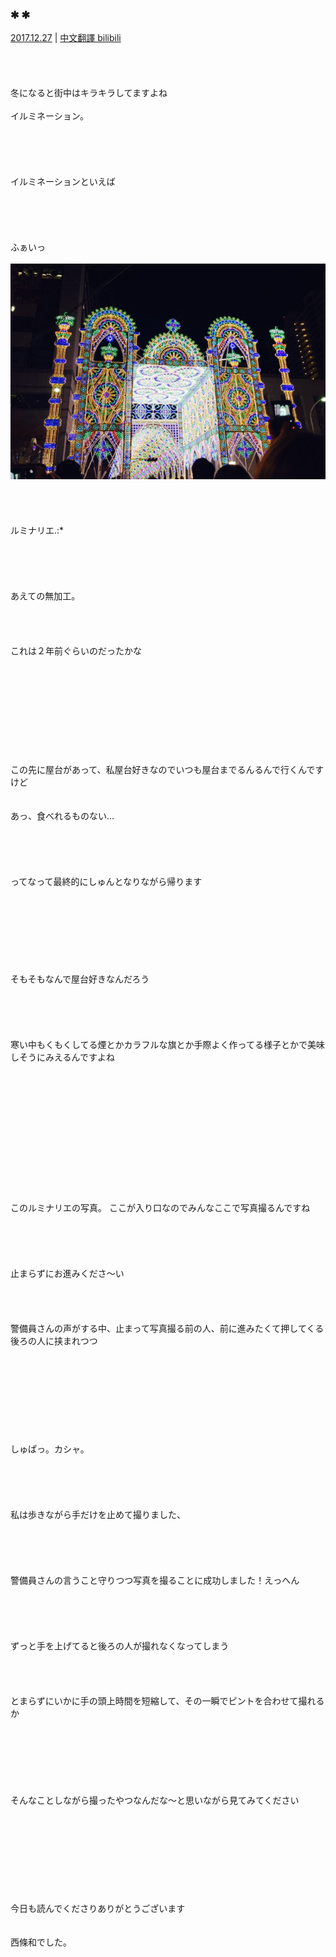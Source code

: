 ### ✱︎ ✱︎
[2017.12.27](http://blog.nanabunnonijyuuni.com/s/n227/diary/detail/74?ima=2946&cd=blog) | [中文翻譯 bilibili](https://www.bilibili.com/read/cv4786734)
<br><br><br><br><br>
冬になると街中はキラキラしてますよね
<br><br>
イルミネーション。
<br><br><br><br><br><br>
イルミネーションといえば
<br><br><br><br><br><br>
ふぁいっ
<br><br>
![20171227_Blog_Nagomi_#1](../../../../../Album/Backup/Blog/Nagomi/Dec2017/20171227_Blog_Nagomi_%231.PNG)
<br><br><br><br><br>
ルミナリエ.:*
<br><br><br><br><br><br>
あえての無加工。
<br><br><br><br><br>
これは２年前ぐらいのだったかな
<br><br><br><br><br><br><br><br><br><br><br>
この先に屋台があって、私屋台好きなのでいつも屋台までるんるんで行くんですけど
<br><br><br>
あっ、食べれるものない…
<br><br><br><br><br><br>
ってなって最終的にしゅんとなりながら帰ります
<br><br><br><br><br><br><br><br><br>
そもそもなんで屋台好きなんだろう
<br><br><br><br><br><br>
寒い中もくもくしてる煙とかカラフルな旗とか手際よく作ってる様子とかで美味しそうにみえるんですよね
<br><br><br><br><br><br><br><br><br><br><br><br><br><br>
このルミナリエの写真。
ここが入り口なのでみんなここで写真撮るんですね
<br><br><br><br><br><br>
止まらずにお進みくださ〜い
<br><br><br><br><br>
警備員さんの声がする中、止まって写真撮る前の人、前に進みたくて押してくる後ろの人に挟まれつつ
<br><br><br><br><br><br><br><br><br><br>
しゅぱっ。カシャ。
<br><br><br><br><br><br>
私は歩きながら手だけを止めて撮りました、
<br><br><br><br><br><br>
警備員さんの言うこと守りつつ写真を撮ることに成功しました！えっへん
<br><br><br><br><br><br>
ずっと手を上げてると後ろの人が撮れなくなってしまう
<br><br><br><br><br>
とまらずにいかに手の頭上時間を短縮して、その一瞬でピントを合わせて撮れるか
<br><br><br><br><br><br><br><br>
そんなことしながら撮ったやつなんだな〜と思いながら見てみてください
<br><br><br><br><br><br><br><br><br><br>
今日も読んでくださりありがとうございます
<br><br><br>
西條和でした。
